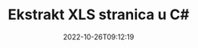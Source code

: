 ---
############################# Static ############################
layout: "auto-gen-merger"
date: 2022-10-26T09:12:19
draft: false
otherformats: ods odt one otp ott pdf pps ppsx ppt pptx rtf tex vdx vsdm vsdx vssm

############################# Head ############################
head_title: "Ekstrakt XLS stranica u C#"
head_description: "Brzo izdvojite stranice iz XLS datoteke u C#. Spremite novi dokument koji sadrži odabrane stranice pomoću API-ja za spajanje dokumenata."

############################# Header ############################
title: "Ekstrakt XLS stranica u C#"
description: "Izdvojite XLS stranice s nekoliko redaka .NET koda."
bg_image: "https://cms.admin.containerize.com/templates/aspose/App_Themes/V3/images/bg/header1.png"
bg_overlay: false
button:
    enable: true
    icon: "fas fa-arrow-down"
    label: "Preuzmite besplatnu probnu verziju"
    link: "https://downloads.groupdocs.com/merger/net"

############################# SubMenu ############################
submenu:
    enable: true

    left:
        img_alt: "GroupDocs.Merger for .NET"
        image: "https://cms.admin.containerize.com/templates/groupdocs/images/product-logos/90x90-noborder/groupdocs-merger-net.png"
        product: "GroupDocs.Merger"
        platform: ".NET"

    middle:
        button:

            # button loop
            - link: "https://apireference.groupdocs.com/merger/net"
              text: "API Referenca"

            # button loop
            - link: "https://github.com/groupdocs-merger"
              text: "Primjeri koda"

            # button loop
            - link: "https://products.groupdocs.app/merger/family"
              text: "Demo snimke uživo"

            # button loop
            - link: "https://purchase.groupdocs.com/pricing/merger/net"
              text: "Cijene"

    right:
        link_download: "https://downloads.groupdocs.com/merger"
        link_learn: "https://docs.groupdocs.com/merger/net"
        link_buy: "https://purchase.groupdocs.com"

############################# About ############################
about:
    enable: true
    title: "O GroupDocs.Merger for .NET API-ju"
    content: |
        [GroupDocs.Merger for .NET](/hr/merger/net/) nudi jednostavno rješenje za sigurno spajanje i dijeljenje između širokog raspona formata dokumenata uključujući PDF, Microsoft Office (Word, Excel, PowerPoint , OneNote), OpenDocument, HTML, slike i mnoge druge unutar .NET aplikacija. Dodavanjem samo nekoliko redaka koda izvedite nekoliko operacija dokumenta kao što su premještanje, uklanjanje, rotacija, zamjena, izdvajanje ili promjena orijentacije stranica unutar dokumenata. API za spajanje dokumenata također podržava pregled stranica dokumenta kao slike za analizu strukture dokumenta, oblikovanja i sadržaja na stranici.
        
        GroupDocs.Merger API pravi je izbor za korporativna rješenja koja trebaju značajke izdvajanja stranice datoteke. Ovi API-ji dobro su podržani na svim glavnim operativnim sustavima i platformama uključujući .NET Framework, .NET Standard, .NET Core, Mono.

############################# Steps ############################
steps:
    enable: true
    title_left: "Ekstrakt XLS stranica datoteke u .NET"
    content_left: |
        [GroupDocs.Merger for .NET](/hr/merger/net/) olakšava C# programerima izdvajanje željenih stranica iz XLS datoteke i njihovo spremanje kao novu datoteku koja sadrži odabrane stranice provedbom nekoliko jednostavnih koraka.
        
        * Inicijalizirajte **ExtractOptions** s brojevima stranica koji bi se trebali pojaviti u rezultirajućem dokumentu.
        * Stvorite novu instancu **Merger** i proslijedite putanju izvornog dokumenta kao parametar konstruktora.
        * Pozovite **ExtractPages** i proslijedite objekt **ExtractOptions**.
        * Pozovite **Save** i odredite put datoteke za spremanje rezultirajućeg dokumenta.

    title_right: "Zahtjevi sustava"
    content_right: |
        GroupDocs.Merger for .NET API-ji podržani su na svim glavnim platformama i operativnim sustavima. Prije izvršavanja koda u nastavku, provjerite imate li sljedeće preduvjete instalirane na vašem sustavu.

        * Operativni sustavi: Microsoft Windows, Linux, MacOS
        * Razvojna okruženja: Visual Studio, Xamarin, MonoDevelop
        * Okviri: .NET Framework, .NET Standard, .NET Core, Mono
        * Preuzmite najnoviju verziju GroupDocs.Merger for .NET s [NuGet](https://www.nuget.org/packages/groupdocs.merger)
         
    code: |
     {{% merger/additional-styles %}}
     {{< merger/code-merger title="Kako izdvojiti XLS stranice datoteke koristeći C# primjer koda">}}

        ```csharp    
        // Ekstrahirajte XLS stranice datoteke koristeći GroupDocs.Merger API
        // Inicijalizirajte klasu ExtractOptions odabranim brojevima stranica
        ExtractOptions extractOptions = new ExtractOptions(new int[] { 2, 5 });

        // Instancirajte spajanje s ulaznim XLS dokumentom
        using (Merger merger = new Merger("input.xls"))
          {
            // Pozovite metodu ExtractPages i proslijedite joj objekt ExtractOptions
            merger.ExtractPages(extractOptions);
    
            // Pozovite metodu Spremi za spremanje izlaznog dokumenta s izdvojenim stranicama
            merger.Save("output.xls");
          }
        ```
     {{< /merger/code-merger >}}

############################# Demos ############################
demos:
    enable: true
    title: "Demonstracije uživo - izdvojite XLS stranica na mreži"
    content: |
       Izdvojite XLS stranice datoteke upravo sada posjetom [GroupDocs.Merger Live Demos](https://products.groupdocs.app/splitter/extract-pages/xls) web stranice.
       Demo uživo ima sljedeće prednosti.
        
############################# About Formats ############################
about_formats:
    enable: true

############################# More Formats ############################
more_formats:
    enable: true
    title: "Izdvojite stranice iz drugih formata dokumenata"
    content: |
        .NET dokumentira API za spajanje i dijeljenje za formate datoteka i slike. Ekstrahirajte neke od popularnih formata datoteka kako je navedeno u nastavku.

############################# Back to top ###############################
back_to_top:
    enable: true
---